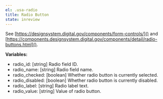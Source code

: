 ```yaml
---
el: .usa-radio
title: Radio Button
state: inreview
---
```

See [https://designsystem.digital.gov/components/form-controls/]() and
[https://components.designsystem.digital.gov/components/detail/radio-buttons.html]().

__Variables:__
* radio_id: [string] Radio field ID.
* radio_name: [string] Radio field name.
* radio_checked: [boolean] Whether radio button is currently selected.
* radio_disabled: [boolean] Whether radio button is currently disabled.
* radio_label: [string] Radio label text.
* radio_value: [string] Value of radio button.
